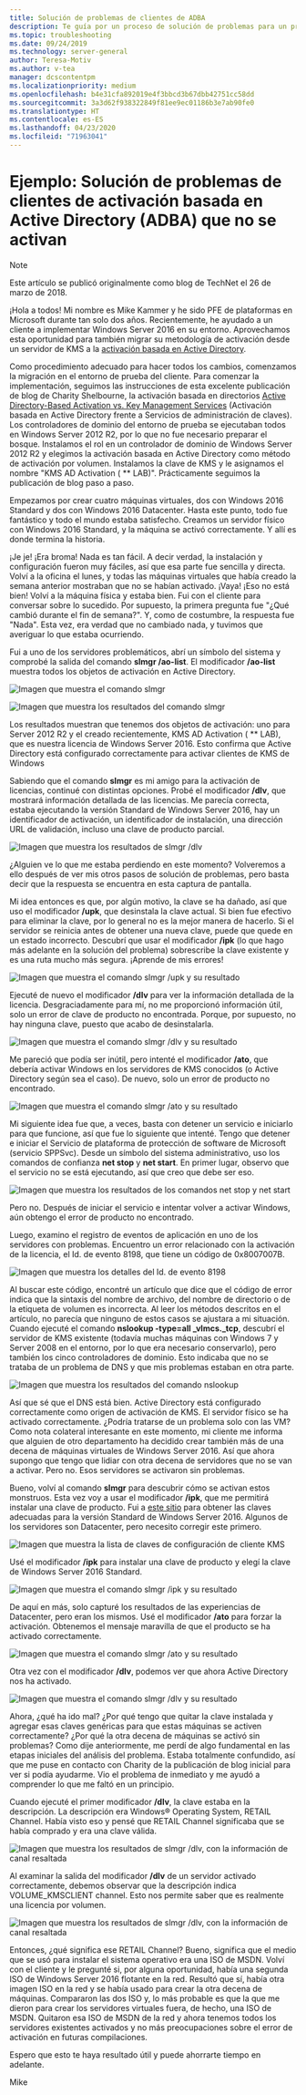 ```yaml
---
title: Solución de problemas de clientes de ADBA
description: Te guía por un proceso de solución de problemas para un problema de activación de Windows
ms.topic: troubleshooting
ms.date: 09/24/2019
ms.technology: server-general
author: Teresa-Motiv
ms.author: v-tea
manager: dcscontentpm
ms.localizationpriority: medium
ms.openlocfilehash: b4e31cfa892019e4f3bbcd3b67dbb42751cc58dd
ms.sourcegitcommit: 3a3d62f938322849f81ee9ec01186b3e7ab90fe0
ms.translationtype: HT
ms.contentlocale: es-ES
ms.lasthandoff: 04/23/2020
ms.locfileid: "71963041"
---
```

# <a name="example-troubleshooting-active-directory-based-activation-adba-clients-that-do-not-activate"></a>Ejemplo: Solución de problemas de clientes de activación basada en Active Directory (ADBA) que no se activan

> [!NOTE]
> Este artículo se publicó originalmente como blog de TechNet el 26 de marzo de 2018.

¡Hola a todos! Mi nombre es Mike Kammer y he sido PFE de plataformas en Microsoft durante tan solo dos años. Recientemente, he ayudado a un cliente a implementar Windows Server 2016 en su entorno. Aprovechamos esta oportunidad para también migrar su metodología de activación desde un servidor de KMS a la [activación basada en Active Directory](https://docs.microsoft.com/previous-versions/windows/hh852637(v=win.10)).

Como procedimiento adecuado para hacer todos los cambios, comenzamos la migración en el entorno de prueba del cliente. Para comenzar la implementación, seguimos las instrucciones de esta excelente publicación de blog de Charity Shelbourne, la activación basada en directorios [Active Directory-Based Activation vs. Key Management Services](https://techcommunity.microsoft.com/t5/Core-Infrastructure-and-Security/Active-Directory-Based-Activation-vs-Key-Management-Services/ba-p/256016) (Activación basada en Active Directory frente a Servicios de administración de claves). Los controladores de dominio del entorno de prueba se ejecutaban todos en Windows Server 2012 R2, por lo que no fue necesario preparar el bosque. Instalamos el rol en un controlador de dominio de Windows Server 2012 R2 y elegimos la activación basada en Active Directory como método de activación por volumen. Instalamos la clave de KMS y le asignamos el nombre "KMS AD Activation ( ** LAB)". Prácticamente seguimos la publicación de blog paso a paso.

Empezamos por crear cuatro máquinas virtuales, dos con Windows 2016 Standard y dos con Windows 2016 Datacenter. Hasta este punto, todo fue fantástico y todo el mundo estaba satisfecho. Creamos un servidor físico con Windows 2016 Standard, y la máquina se activó correctamente. Y allí es donde termina la historia.

¡Je je! ¡Era broma! Nada es tan fácil. A decir verdad, la instalación y configuración fueron muy fáciles, así que esa parte fue sencilla y directa. Volví a la oficina el lunes, y todas las máquinas virtuales que había creado la semana anterior mostraban que no se habían activado. ¡Vaya! ¡Eso no está bien! Volví a la máquina física y estaba bien. Fui con el cliente para conversar sobre lo sucedido. Por supuesto, la primera pregunta fue "¿Qué cambió durante el fin de semana?". Y, como de costumbre, la respuesta fue "Nada". Esta vez, era verdad que no cambiado nada, y tuvimos que averiguar lo que estaba ocurriendo.

Fui a uno de los servidores problemáticos, abrí un símbolo del sistema y comprobé la salida del comando **slmgr /ao-list**. El modificador **/ao-list** muestra todos los objetos de activación en Active Directory.

![Imagen que muestra el comando slmgr](./media/032618_1700_Troubleshoo1.png)

![Imagen que muestra los resultados del comando slmgr](./media/032618_1700_Troubleshoo2.png)

Los resultados muestran que tenemos dos objetos de activación: uno para Server 2012 R2 y el creado recientemente, KMS AD Activation ( ** LAB), que es nuestra licencia de Windows Server 2016. Esto confirma que Active Directory está configurado correctamente para activar clientes de KMS de Windows

Sabiendo que el comando **slmgr** es mi amigo para la activación de licencias, continué con distintas opciones. Probé el modificador **/dlv**, que mostrará información detallada de las licencias. Me parecía correcta, estaba ejecutando la versión Standard de Windows Server 2016, hay un identificador de activación, un identificador de instalación, una dirección URL de validación, incluso una clave de producto parcial.

![Imagen que muestra los resultados de slmgr /dlv](./media/ActivationTroubleshoot2b.jpg)

¿Alguien ve lo que me estaba perdiendo en este momento? Volveremos a ello después de ver mis otros pasos de solución de problemas, pero basta decir que la respuesta se encuentra en esta captura de pantalla.

Mi idea entonces es que, por algún motivo, la clave se ha dañado, así que uso el modificador **/upk**, que desinstala la clave actual. Si bien fue efectivo para eliminar la clave, por lo general no es la mejor manera de hacerlo. Si el servidor se reinicia antes de obtener una nueva clave, puede que quede en un estado incorrecto. Descubrí que usar el modificador **/ipk** (lo que hago más adelante en la solución del problema) sobrescribe la clave existente y es una ruta mucho más segura. ¡Aprende de mis errores!

![Imagen que muestra el comando slmgr /upk y su resultado](./media/032618_1700_Troubleshoo3.png)

Ejecuté de nuevo el modificador **/dlv** para ver la información detallada de la licencia. Desgraciadamente para mí, no me proporcionó información útil, solo un error de clave de producto no encontrada. Porque, por supuesto, no hay ninguna clave, puesto que acabo de desinstalarla.

![Imagen que muestra el comando slmgr /dlv y su resultado](./media/032618_1700_Troubleshoo4.png)

Me pareció que podía ser inútil, pero intenté el modificador **/ato**, que debería activar Windows en los servidores de KMS conocidos (o Active Directory según sea el caso). De nuevo, solo un error de producto no encontrado.

![Imagen que muestra el comando slmgr /ato y su resultado](./media/032618_1700_Troubleshoo5.png)

Mi siguiente idea fue que, a veces, basta con detener un servicio e iniciarlo para que funcione, así que fue lo siguiente que intenté. Tengo que detener e iniciar el Servicio de plataforma de protección de software de Microsoft (servicio SPPSvc). Desde un símbolo del sistema administrativo, uso los comandos de confianza **net stop** y **net start**. En primer lugar, observo que el servicio no se está ejecutando, así que creo que debe ser eso.

![Imagen que muestra los resultados de los comandos net stop y net start](./media/032618_1700_Troubleshoo6.png)

Pero no. Después de iniciar el servicio e intentar volver a activar Windows, aún obtengo el error de producto no encontrado.

Luego, examino el registro de eventos de aplicación en uno de los servidores con problemas. Encuentro un error relacionado con la activación de la licencia, el Id. de evento 8198, que tiene un código de 0x8007007B.

![Imagen que muestra los detalles del Id. de evento 8198](./media/032618_1700_Troubleshoo7.png)

Al buscar este código, encontré un artículo que dice que el código de error indica que la sintaxis del nombre de archivo, del nombre de directorio o de la etiqueta de volumen es incorrecta. Al leer los métodos descritos en el artículo, no parecía que ninguno de estos casos se ajustara a mi situación. Cuando ejecuté el comando **nslookup -type=all _vlmcs._tcp**, descubrí el servidor de KMS existente (todavía muchas máquinas con Windows 7 y Server 2008 en el entorno, por lo que era necesario conservarlo), pero también los cinco controladores de dominio. Esto indicaba que no se trataba de un problema de DNS y que mis problemas estaban en otra parte.

![Imagen que muestra los resultados del comando nslookup](./media/032618_1700_Troubleshoo8.png)

Así que sé que el DNS está bien. Active Directory está configurado correctamente como origen de activación de KMS. El servidor físico se ha activado correctamente. ¿Podría tratarse de un problema solo con las VM? Como nota colateral interesante en este momento, mi cliente me informa que alguien de otro departamento ha decidido crear también más de una decena de máquinas virtuales de Windows Server 2016. Así que ahora supongo que tengo que lidiar con otra decena de servidores que no se van a activar. Pero no. Esos servidores se activaron sin problemas.

Bueno, volví al comando **slmgr** para descubrir cómo se activan estos monstruos. Esta vez voy a usar el modificador **/ipk**, que me permitirá instalar una clave de producto. Fui a [este sitio](https://docs.microsoft.com/previous-versions/windows/it-pro/windows-server-2012-R2-and-2012/jj612867(v=ws.11)) para obtener las claves adecuadas para la versión Standard de Windows Server 2016. Algunos de los servidores son Datacenter, pero necesito corregir este primero.

![Imagen que muestra la lista de claves de configuración de cliente KMS](./media/032618_1700_Troubleshoo9.png)

Usé el modificador **/ipk** para instalar una clave de producto y elegí la clave de Windows Server 2016 Standard.

![Imagen que muestra el comando slmgr /ipk y su resultado](./media/032618_1700_Troubleshoo10.png)

De aquí en más, solo capturé los resultados de las experiencias de Datacenter, pero eran los mismos. Usé el modificador **/ato** para forzar la activación. Obtenemos el mensaje maravilla de que el producto se ha activado correctamente.

![Imagen que muestra el comando slmgr /ato y su resultado](./media/032618_1700_Troubleshoo11.png)

Otra vez con el modificador **/dlv**, podemos ver que ahora Active Directory nos ha activado.

![Imagen que muestra el comando slmgr /dlv y su resultado](./media/032618_1700_Troubleshoo12.png)

Ahora, ¿qué ha ido mal? ¿Por qué tengo que quitar la clave instalada y agregar esas claves genéricas para que estas máquinas se activen correctamente? ¿Por qué la otra decena de máquinas se activó sin problemas? Como dije anteriormente, me perdí de algo fundamental en las etapas iniciales del análisis del problema. Estaba totalmente confundido, así que me puse en contacto con Charity de la publicación de blog inicial para ver si podía ayudarme. Vio el problema de inmediato y me ayudó a comprender lo que me faltó en un principio.

Cuando ejecuté el primer modificador **/dlv**, la clave estaba en la descripción. La descripción era Windows® Operating System, RETAIL Channel. Había visto eso y pensé que RETAIL Channel significaba que se había comprado y era una clave válida.

![Imagen que muestra los resultados de slmgr /dlv, con la información de canal resaltada](./media/032618_1700_Troubleshoo13.png)

Al examinar la salida del modificador **/dlv** de un servidor activado correctamente, debemos observar que la descripción indica VOLUME_KMSCLIENT channel. Esto nos permite saber que es realmente una licencia por volumen.

![Imagen que muestra los resultados de slmgr /dlv, con la información de canal resaltada](./media/032618_1700_Troubleshoo14.png)

Entonces, ¿qué significa ese RETAIL Channel? Bueno, significa que el medio que se usó para instalar el sistema operativo era una ISO de MSDN. Volví con el cliente y le pregunté si, por alguna oportunidad, había una segunda ISO de Windows Server 2016 flotante en la red. Resultó que sí, había otra imagen ISO en la red y se había usado para crear la otra decena de máquinas. Compararon las dos ISO y, lo más probable es que la que me dieron para crear los servidores virtuales fuera, de hecho, una ISO de MSDN. Quitaron esa ISO de MSDN de la red y ahora tenemos todos los servidores existentes activados y no más preocupaciones sobre el error de activación en futuras compilaciones.

Espero que esto te haya resultado útil y puede ahorrarte tiempo en adelante.

Mike
